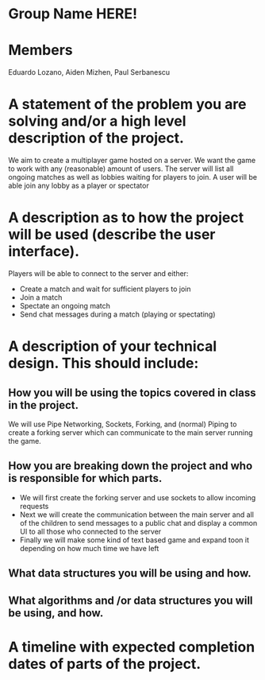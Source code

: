 # Group Name HERE!

# Members
Eduardo Lozano, Aiden Mizhen, Paul Serbanescu
# A statement of the problem you are solving and/or a high level description of the project.
We aim to create a multiplayer game hosted on a server. We want the game to work with any (reasonable) amount of users.
The server will list all ongoing matches as well as lobbies waiting for players to join. A user will be able join any lobby as a player or spectator
# A description as to how the project will be used (describe the user interface).
Players will be able to connect to the server and either:
- Create a match and wait for sufficient players to join
- Join a match
- Spectate an ongoing match
- Send chat messages during a match (playing or spectating)
# A description of your technical design. This should include:
## How you will be using the topics covered in class in the project.
We will use Pipe Networking, Sockets, Forking, and (normal) Piping to create a forking server which can communicate to the main server running the game.
## How you are breaking down the project and who is responsible for which parts.
* We will first create the forking server and use sockets to allow incoming requests
* Next we will create the communication between the main server and all of the children to send messages to a public chat and display a common UI to all those who connected to the server
* Finally we will make some kind of text based game and expand toon it depending on how much time we have left
## What data structures you will be using and how.
     
## What algorithms and /or data structures you will be using, and how.
    
# A timeline with expected completion dates of parts of the project.
